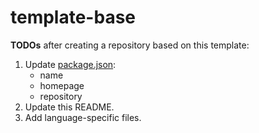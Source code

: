 # template-base

**TODOs** after creating a repository based on this template:

1. Update [package.json](../package.json):
    - name
    - homepage
    - repository
2. Update this README.
3. Add language-specific files.
